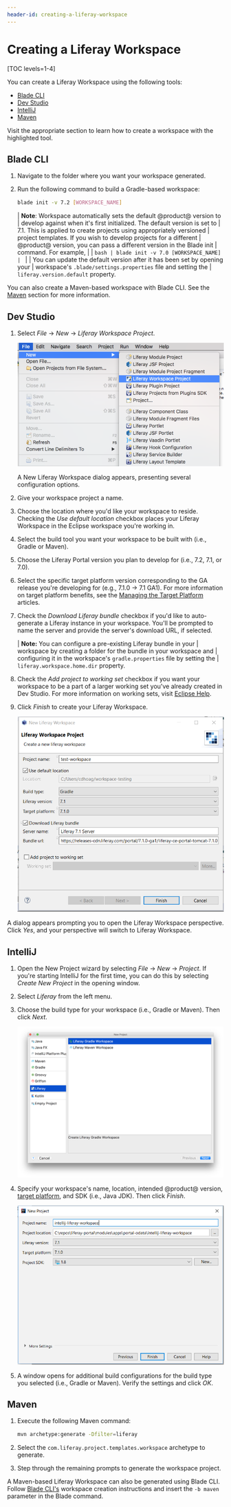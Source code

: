 ```yaml
---
header-id: creating-a-liferay-workspace
---
```


# Creating a Liferay Workspace

[TOC levels=1-4]

You can create a Liferay Workspace using the following tools:

- [Blade CLI](#blade-cli)
- [Dev Studio](#dev-studio)
- [IntelliJ](#intellij)
- [Maven](#maven)

Visit the appropriate section to learn how to create a workspace with the
highlighted tool.

## Blade CLI

1.  Navigate to the folder where you want your workspace generated.

2.  Run the following command to build a Gradle-based workspace:

    ```bash
    blade init -v 7.2 [WORKSPACE_NAME]
    ```

    | **Note**: Workspace automatically sets the default @product@ version to
    | develop against when it's first initialized. The default version is set to
    | 7.1. This is applied to create projects using appropriately versioned
    | project templates. If you wish to develop projects for a different
    | @product@ version, you can pass a different version in the Blade init
    | command. For example,
    | 
    | ```bash
    | blade init -v 7.0 [WORKSPACE_NAME]
    | ```
    | 
    | You can update the default version after it has been set by opening your
    | workspace's `.blade/settings.properties` file and setting the
    | `liferay.version.default` property.

You can also create a Maven-based workspace with Blade CLI. See the
[Maven](#maven) section for more information.

## Dev Studio

1.  Select *File* &rarr; *New* &rarr; *Liferay Workspace Project*.

    ![Figure 1: By selecting *Liferay Workspace Project*, you begin the process of creating a new workspace for your Liferay projects.](../../../images/selecting-liferay-workspace.png)

    A New Liferay Workspace dialog appears, presenting several configuration
    options.

2.  Give your workspace project a name.

3.  Choose the location where you'd like your workspace to reside. Checking the
    *Use default location* checkbox places your Liferay Workspace in the Eclipse
    workspace you're working in.

4.  Select the build tool you want your workspace to be built with (i.e., Gradle
    or Maven).

5.  Choose the Liferay Portal version you plan to develop for (i.e., 7.2, 7.1,
    or 7.0).

6.  Select the specific target platform version corresponding to the GA release
    you're developing for (e.g., 7.1.0 &rarr; 7.1 GA1). For more information on
    target platform benefits, see the
    [Managing the Target Platform](/docs/7-2/reference/-/knowledge_base/r/managing-the-target-platform)
    articles.

7.  Check the *Download Liferay bundle* checkbox if you'd like to auto-generate
    a Liferay instance in your workspace. You'll be prompted to name the server
    and provide the server's download URL, if selected.

    | **Note:** You can configure a pre-existing Liferay bundle in your
    | workspace by creating a folder for the bundle in your workspace and
    | configuring it in the workspace's `gradle.properties` file by setting the
    | `liferay.workspace.home.dir` property.

8.  Check the *Add project to working set* checkbox if you want your workspace
    to be a part of a larger working set you've already created in Dev Studio.
    For more information on working sets, visit
    [Eclipse Help](https://help.eclipse.org/mars/index.jsp?topic=%2Forg.eclipse.platform.doc.user%2Fconcepts%2Fcworkset.htm).

9.  Click *Finish* to create your Liferay Workspace.

    ![Figure 2: Dev Studio provides an easy-to-follow menu to create your Liferay Workspace.](../../../images/new-workspace-menu.png)

A dialog appears prompting you to open the Liferay Workspace perspective. Click
*Yes*, and your perspective will switch to Liferay Workspace.

## IntelliJ

1.  Open the New Project wizard by selecting *File* &rarr; *New* &rarr;
    *Project*. If you're starting IntelliJ for the first time, you can do this
    by selecting *Create New Project* in the opening window.

2.  Select *Liferay* from the left menu.

3.  Choose the build type for your workspace (i.e., Gradle or Maven). Then click
    *Next*.

    ![Figure 3: Choose *Liferay Gradle Workspace* or *Liferay Maven Workspace*, depending on the build you prefer.](../../../images/intellij-workspace-build.png)

4.  Specify your workspace's name, location, intended @product@ version,
    [target platform](/docs/7-2/reference/-/knowledge_base/r/managing-the-target-platform-for-liferay-workspace),
    and SDK (i.e., Java JDK). Then click *Finish*.

    ![Figure 4: Specify your workspace's configurations.](../../../images/intellij-workspace-project.png)

5.  A window opens for additional build configurations for the build type you
    selected (i.e., Gradle or Maven). Verify the settings and click *OK*.

## Maven

1.  Execute the following Maven command:

    ```bash
    mvn archetype:generate -Dfilter=liferay
    ```

2.  Select the `com.liferay.project.templates.workspace` archetype to generate.

3.  Step through the remaining prompts to generate the workspace project.

 A Maven-based Liferay Workspace can also be generated using Blade CLI. Follow
 [Blade CLI's](#blade-cli) workspace creation instructions and insert the `-b
 maven` parameter in the Blade command.
